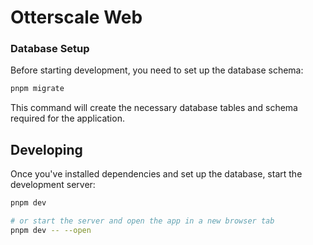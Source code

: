 # Otterscale Web

### Database Setup

Before starting development, you need to set up the database schema:

```bash
pnpm migrate
```

This command will create the necessary database tables and schema required for the application.

## Developing

Once you've installed dependencies and set up the database, start the development server:

```bash
pnpm dev

# or start the server and open the app in a new browser tab
pnpm dev -- --open
```
